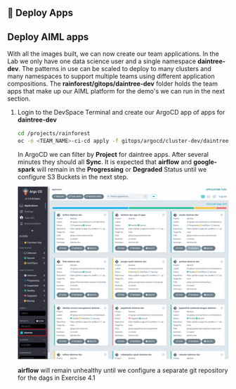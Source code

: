 ## 🎸 Deploy Apps
## Deploy AIML apps

With all the images built, we can now create our team applications. In the Lab we only have one data science user and a single namespace **daintree-dev**. The patterns in use can be scaled to deploy to many clusters and many namespaces to support multiple teams using different application compositions. The **rainforest/gitops/daintree-dev** folder holds the team apps that make up our AIML platform for the demo's we can run in the next section. 

1. Login to the DevSpace Terminal and create our ArgoCD app of apps for **daintree-dev**

   ```bash
   cd /projects/rainforest
   oc -n <TEAM_NAME>-ci-cd apply -f gitops/argocd/cluster-dev/daintree-dev-app-of-apps.yaml
   ```

   In ArgoCD we can filter by **Project** for daintree apps. After several minutes they should all **Sync**. It is expected that **airflow** and **google-spark** will remain in the **Progressing** or **Degraded** Status until we configure S3 Buckets in the next step.

   ![argocd-daintree-apps](./images/argocd-daintree-apps.png)

   **airflow** will remain unhealthy until we configure a separate git repository for the dags in Exercise 4.1
